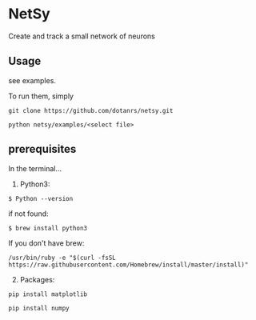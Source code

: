# NetSy

Create and track a small network of neurons

## Usage

see examples.

To run them, simply

`git clone https://github.com/dotanrs/netsy.git`

`python netsy/examples/<select file>`

## prerequisites


In the terminal...


1. Python3:

`$ Python --version`


if not found:


`$ brew install python3`


If you don't have brew:


`/usr/bin/ruby -e "$(curl -fsSL https://raw.githubusercontent.com/Homebrew/install/master/install)"`



2. Packages:


`pip install matplotlib`

`pip install numpy`